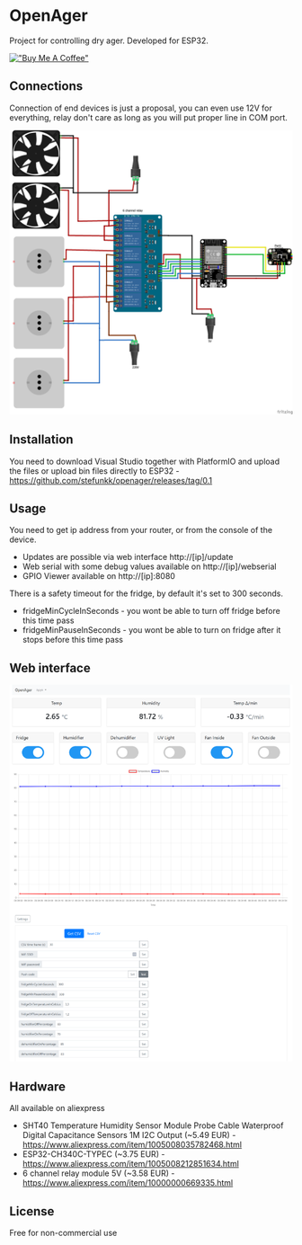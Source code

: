 # OpenAger

Project for controlling dry ager. Developed for ESP32.

[!["Buy Me A Coffee"](https://www.buymeacoffee.com/assets/img/custom_images/orange_img.png)](https://buycoffee.to/stefunk)

##  Connections

Connection of end devices is just a proposal, you can even use 12V for everything, relay don't care as long as you will put proper line in COM port.

![Schematics](schematic.png)

##  Installation

You need to download Visual Studio together with PlatformIO and upload the files or upload bin files directly to ESP32 - https://github.com/stefunkk/openager/releases/tag/0.1

## Usage

You need to get ip address from your router, or from the console of the device.

* Updates are possible via web interface http://[ip]/update
* Web serial with some debug values available on http://[ip]/webserial
* GPIO Viewer available on http://[ip]:8080

There is a safety timeout for the fridge, by default it's set to 300 seconds.

* fridgeMinCycleInSeconds - you wont be able to turn off fridge before this time pass
* fridgeMinPauseInSeconds - you wont be able to turn on fridge after it stops before this time pass 

## Web interface

![Screenshot](ss.png)

## Hardware

All available on aliexpress

* SHT40 Temperature Humidity Sensor Module Probe Cable Waterproof Digital Capacitance Sensors 1M I2C Output (~5.49 EUR) -  https://www.aliexpress.com/item/1005008035782468.html 
* ESP32-CH340C-TYPEC (~3.75 EUR) - https://www.aliexpress.com/item/1005008212851634.html
* 6 channel relay module 5V (~3.58 EUR) - https://www.aliexpress.com/item/10000000669335.html

## License

Free for non-commercial use


